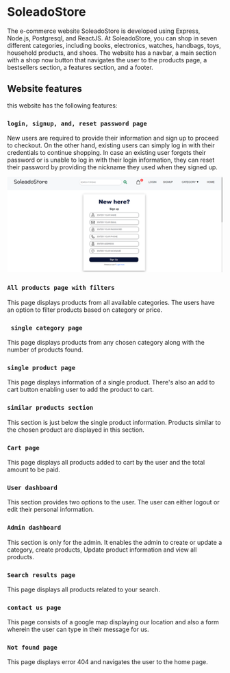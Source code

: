 # SoleadoStore

The e-commerce website SoleadoStore is developed using Express, Node.js, Postgresql, and ReactJS. At SoleadoStore, you can shop in seven different categories, including books, electronics, watches, handbags, toys, household products, and shoes.
The website has a navbar, a main section with a shop now button that navigates the user to the products page, a bestsellers section, a features section, and a footer.

## Website features

this website has the following features: 

### `login, signup, and, reset password page`

New users are required to provide their information and sign up to proceed to checkout. On the other hand, existing users can simply log in with their credentials to continue shopping. In case an existing user forgets their password or is unable to log in with their login information, they can reset their password by providing the nickname they used when they signed up. 

![sign up page](displayImages/SignUpPage.png)

### `All products page with filters`

This page displays products from all available categories. The users have an option to filter products based on category or price. 

### ` single category page`

This page displays products from any chosen category along with the number of products found.

### `single product page`

This page displays information of a single product. There's also an add to cart button enabling user to add the product to cart.

### `similar products section`

This section is just below the single product information. Products similar to the chosen product are displayed in this section. 

### `Cart page`

This page displays all products added to cart by the user and the total amount to be paid. 

### `User dashboard`

This section provides two options to the user. The user can either logout or edit their personal information.  

### `Admin dashboard`

This section is only for the admin. 
It enables the admin to create or update a category, create products, Update product information and view all products. 

### `Search results page`

This page displays all products related to your search.

### `contact us page`

This page consists of a google map displaying our location and also a form wherein the user can type in their message for us.

### `Not found page`

This page displays error 404 and navigates the user to the home page.
